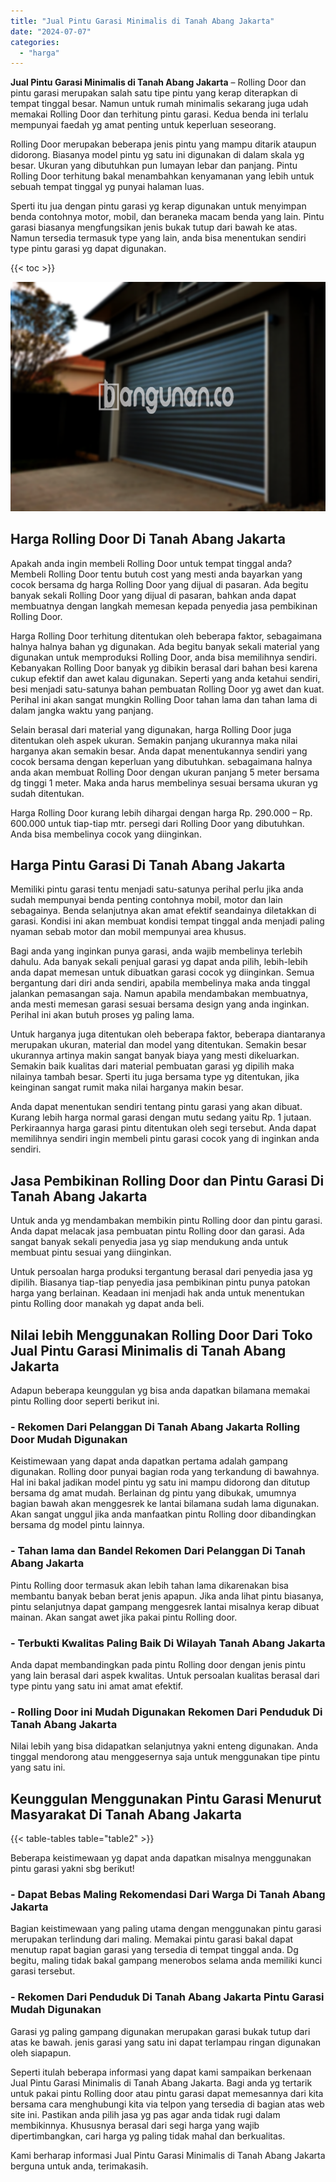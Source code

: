 ```yaml
---
title: "Jual Pintu Garasi Minimalis di Tanah Abang Jakarta"
date: "2024-07-07"
categories: 
  - "harga"
---
```


**Jual Pintu Garasi Minimalis di Tanah Abang Jakarta** – Rolling Door dan pintu garasi merupakan salah satu tipe pintu yang kerap diterapkan di tempat tinggal besar. Namun untuk rumah minimalis sekarang juga udah memakai Rolling Door dan terhitung pintu garasi. Kedua benda ini terlalu mempunyai faedah yg amat penting untuk keperluan seseorang.

Rolling Door merupakan beberapa jenis pintu yang mampu ditarik ataupun didorong. Biasanya model pintu yg satu ini digunakan di dalam skala yg besar. Ukuran yang dibutuhkan pun lumayan lebar dan panjang. Pintu Rolling Door terhitung bakal menambahkan kenyamanan yang lebih untuk sebuah tempat tinggal yg punyai halaman luas.

Sperti itu jua dengan pintu garasi yg kerap digunakan untuk menyimpan benda contohnya motor, mobil, dan beraneka macam benda yang lain. Pintu garasi biasanya mengfungsikan jenis bukak tutup dari bawah ke atas. Namun tersedia termasuk type yang lain, anda bisa menentukan sendiri type pintu garasi yg dapat digunakan.

{{< toc >}}

![Jual Pintu Garasi Minimalis di Tanah Abang Jakarta](/images/pintu-garasi-45.png)

## Harga Rolling Door Di Tanah Abang Jakarta

Apakah anda ingin membeli Rolling Door untuk tempat tinggal anda? Membeli Rolling Door tentu butuh cost yang mesti anda bayarkan yang cocok bersama dg harga Rolling Door yang dijual di pasaran. Ada begitu banyak sekali Rolling Door yang dijual di pasaran, bahkan anda dapat membuatnya dengan langkah memesan kepada penyedia jasa pembikinan Rolling Door.

Harga Rolling Door terhitung ditentukan oleh beberapa faktor, sebagaimana halnya halnya bahan yg digunakan. Ada begitu banyak sekali material yang digunakan untuk memproduksi Rolling Door, anda bisa memilihnya sendiri. Kebanyakan Rolling Door banyak yg dibikin berasal dari bahan besi karena cukup efektif dan awet kalau digunakan. Seperti yang anda ketahui sendiri, besi menjadi satu-satunya bahan pembuatan Rolling Door yg awet dan kuat. Perihal ini akan sangat mungkin Rolling Door tahan lama dan tahan lama di dalam jangka waktu yang panjang.

Selain berasal dari material yang digunakan, harga Rolling Door juga ditentukan oleh aspek ukuran. Semakin panjang ukurannya maka nilai harganya akan semakin besar. Anda dapat menentukannya sendiri yang cocok bersama dengan keperluan yang dibutuhkan. sebagaimana halnya anda akan membuat Rolling Door dengan ukuran panjang 5 meter bersama dg tinggi 1 meter. Maka anda harus membelinya sesuai bersama ukuran yg sudah ditentukan.

Harga Rolling Door kurang lebih dihargai dengan harga Rp. 290.000 – Rp. 600.000 untuk tiap-tiap mtr. persegi dari Rolling Door yang dibutuhkan. Anda bisa membelinya cocok yang diinginkan.

## Harga Pintu Garasi Di Tanah Abang Jakarta

Memiliki pintu garasi tentu menjadi satu-satunya perihal perlu jika anda sudah mempunyai benda penting contohnya mobil, motor dan lain sebagainya. Benda selanjutnya akan amat efektif seandainya diletakkan di garasi. Kondisi ini akan membuat kondisi tempat tinggal anda menjadi paling nyaman sebab motor dan mobil mempunyai area khusus.

Bagi anda yang inginkan punya garasi, anda wajib membelinya terlebih dahulu. Ada banyak sekali penjual garasi yg dapat anda pilih, lebih-lebih anda dapat memesan untuk dibuatkan garasi cocok yg diinginkan. Semua bergantung dari diri anda sendiri, apabila membelinya maka anda tinggal jalankan pemasangan saja. Namun apabila mendambakan membuatnya, anda mesti memesan garasi sesuai bersama design yang anda inginkan. Perihal ini akan butuh proses yg paling lama.

Untuk harganya juga ditentukan oleh beberapa faktor, beberapa diantaranya merupakan ukuran, material dan model yang ditentukan. Semakin besar ukurannya artinya makin sangat banyak biaya yang mesti dikeluarkan. Semakin baik kualitas dari material pembuatan garasi yg dipilih maka nilainya tambah besar. Sperti itu juga bersama type yg ditentukan, jika keinginan sangat rumit maka nilai harganya makin besar.

Anda dapat menentukan sendiri tentang pintu garasi yang akan dibuat. Kurang lebih harga normal garasi dengan mutu sedang yaitu Rp. 1 jutaan. Perkiraannya harga garasi pintu ditentukan oleh segi tersebut. Anda dapat memilihnya sendiri ingin membeli pintu garasi cocok yang di inginkan anda sendiri.

## Jasa Pembikinan Rolling Door dan Pintu Garasi Di Tanah Abang Jakarta

Untuk anda yg mendambakan membikin pintu Rolling door dan pintu garasi. Anda dapat melacak jasa pembuatan pintu Rolling door dan garasi. Ada sangat banyak sekali penyedia jasa yg siap mendukung anda untuk membuat pintu sesuai yang diinginkan.

Untuk persoalan harga produksi tergantung berasal dari penyedia jasa yg dipilih. Biasanya tiap-tiap penyedia jasa pembikinan pintu punya patokan harga yang berlainan. Keadaan ini menjadi hak anda untuk menentukan pintu Rolling door manakah yg dapat anda beli.

## Nilai lebih Menggunakan Rolling Door Dari Toko Jual Pintu Garasi Minimalis di Tanah Abang Jakarta

Adapun beberapa keunggulan yg bisa anda dapatkan bilamana memakai pintu Rolling door seperti berikut ini.

### \- Rekomen Dari Pelanggan Di Tanah Abang Jakarta Rolling Door Mudah Digunakan

Keistimewaan yang dapat anda dapatkan pertama adalah gampang digunakan. Rolling door punyai bagian roda yang terkandung di bawahnya. Hal ini bakal jadikan model pintu yg satu ini mampu didorong dan ditutup bersama dg amat mudah. Berlainan dg pintu yang dibukak, umumnya bagian bawah akan menggesrek ke lantai bilamana sudah lama digunakan. Akan sangat unggul jika anda manfaatkan pintu Rolling door dibandingkan bersama dg model pintu lainnya.

### \- Tahan lama dan Bandel Rekomen Dari Pelanggan Di Tanah Abang Jakarta

Pintu Rolling door termasuk akan lebih tahan lama dikarenakan bisa membantu banyak beban berat jenis apapun. Jika anda lihat pintu biasanya, pintu selanjutnya dapat gampang menggesrek lantai misalnya kerap dibuat mainan. Akan sangat awet jika pakai pintu Rolling door.

### \- Terbukti Kwalitas Paling Baik Di Wilayah Tanah Abang Jakarta

Anda dapat membandingkan pada pintu Rolling door dengan jenis pintu yang lain berasal dari aspek kwalitas. Untuk persoalan kualitas berasal dari type pintu yang satu ini amat amat efektif.

### \- Rolling Door ini Mudah Digunakan Rekomen Dari Penduduk Di Tanah Abang Jakarta

Nilai lebih yang bisa didapatkan selanjutnya yakni enteng digunakan. Anda tinggal mendorong atau menggesernya saja untuk menggunakan tipe pintu yang satu ini.

## Keunggulan Menggunakan Pintu Garasi Menurut Masyarakat Di Tanah Abang Jakarta

{{< table-tables table="table2" >}}

Beberapa keistimewaan yg dapat anda dapatkan misalnya menggunakan pintu garasi yakni sbg berikut!

### \- Dapat Bebas Maling Rekomendasi Dari Warga Di Tanah Abang Jakarta

Bagian keistimewaan yang paling utama dengan menggunakan pintu garasi merupakan terlindung dari maling. Memakai pintu garasi bakal dapat menutup rapat bagian garasi yang tersedia di tempat tinggal anda. Dg begitu, maling tidak bakal gampang menerobos selama anda memiliki kunci garasi tersebut.

### \- Rekomen Dari Penduduk Di Tanah Abang Jakarta Pintu Garasi Mudah Digunakan

Garasi yg paling gampang digunakan merupakan garasi bukak tutup dari atas ke bawah. jenis garasi yang satu ini dapat terlampau ringan digunakan oleh siapapun.

Seperti itulah beberapa informasi yang dapat kami sampaikan berkenaan Jual Pintu Garasi Minimalis di Tanah Abang Jakarta. Bagi anda yg tertarik untuk pakai pintu Rolling door atau pintu garasi dapat memesannya dari kita bersama cara menghubungi kita via telpon yang tersedia di bagian atas web site ini. Pastikan anda pilih jasa yg pas agar anda tidak rugi dalam membikinnya. Khususnya berasal dari segi harga yang wajib dipertimbangkan, cari harga yg paling tidak mahal dan berkualitas.

Kami berharap informasi Jual Pintu Garasi Minimalis di Tanah Abang Jakarta berguna untuk anda, terimakasih.
